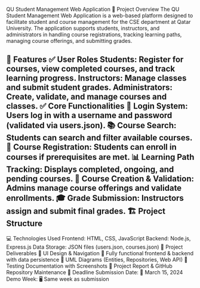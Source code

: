 QU Student Management Web Application
📌 Project Overview
The QU Student Management Web Application is a web-based platform designed to facilitate student and course management for the CSE department at Qatar University. The application supports students, instructors, and administrators in handling course registrations, tracking learning paths, managing course offerings, and submitting grades.

🚀 Features
✅ User Roles
Students: Register for courses, view completed courses, and track learning progress.
Instructors: Manage classes and submit student grades.
Administrators: Create, validate, and manage courses and classes.
✅ Core Functionalities
🔐 Login System: Users log in with a username and password (validated via users.json).
📚 Course Search: Students can search and filter available courses.
📝 Course Registration: Students can enroll in courses if prerequisites are met.
📊 Learning Path Tracking: Displays completed, ongoing, and pending courses.
🏫 Course Creation & Validation: Admins manage course offerings and validate enrollments.
🎓 Grade Submission: Instructors assign and submit final grades.
🏗️ Project Structure
  -----------------
💻 Technologies Used
Frontend: HTML, CSS, JavaScript
Backend: Node.js, Express.js
Data Storage: JSON files (users.json, courses.json)
📜 Project Deliverables
🔹 UI Design & Navigation
🔹 Fully functional frontend & backend with data persistence
🔹 UML Diagrams (Entities, Repositories, Web API)
🔹 Testing Documentation with Screenshots
🔹 Project Report & GitHub Repository Maintenance
📅 Deadline
Submission Date: 📆 March 15, 2024
Demo Week: 🖥️ Same week as submission
